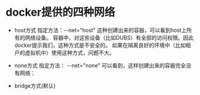 # docker提供的四种网络

+ host方式
指定方法：--net="host"
这种创建出来的容器，可以看到host上所有的网络设备。
容器中，对这些设备（比如DUBS）有全部的访问权限。因此docker提示我们，这种方式是不安全的。
如果在隔离良好的环境中（比如租户的虚拟机中）使用这种方式，问题不大。

+ none方式
指定方法： --net="none"
可以看到，这样创建出来的容器完全没有网络：

+ bridge方式(默认)